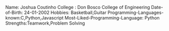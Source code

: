 Name: Joshua Coutinho
College : Don Bosco College of Engineering
Date-of-Birth: 24-01-2002
Hobbies: Basketball,Guitar
Programming-Languages-known:C,Python,Javascript
Most-Liked-Programming-Language: Python
Strengths:Teamwork,Problem Solving 